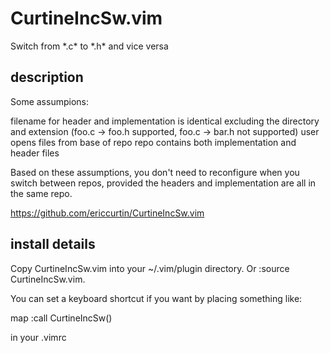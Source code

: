# CurtineIncSw.vim
Switch from \*.c\* to \*.h\* and vice versa

## description
Some assumpions: 

  filename for header and implementation is identical excluding the directory 
    and extension (foo.c -> foo.h supported, foo.c -> bar.h not supported) 
  user opens files from base of repo 
  repo contains both implementation and header files 

Based on these assumptions, you don't need to reconfigure when you switch 
between repos, provided the headers and implementation are all in the same repo. 

https://github.com/ericcurtin/CurtineIncSw.vim 
 
## install details
Copy CurtineIncSw.vim into your ~/.vim/plugin directory. Or :source CurtineIncSw.vim. 

You can set a keyboard shortcut if you want by placing something like: 

  map <F5> :call CurtineIncSw()<CR> 

in your .vimrc 
